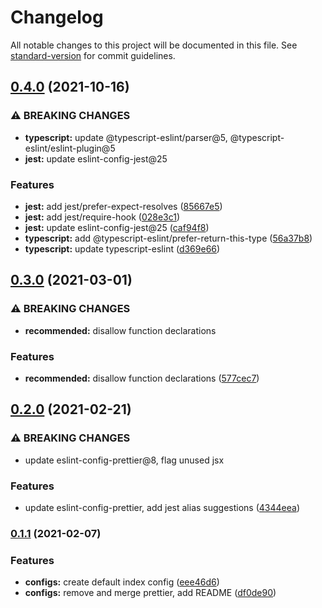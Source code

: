 # Changelog

All notable changes to this project will be documented in this file. See [standard-version](https://github.com/conventional-changelog/standard-version) for commit guidelines.

## [0.4.0](https://github.com/sulcata/sulcata-eslint-config/compare/v0.3.0...v0.4.0) (2021-10-16)


### ⚠ BREAKING CHANGES

* **typescript:** update @typescript-eslint/parser@5,
@typescript-eslint/eslint-plugin@5
* **jest:** update eslint-config-jest@25

### Features

* **jest:** add jest/prefer-expect-resolves ([85667e5](https://github.com/sulcata/sulcata-eslint-config/commit/85667e51e2c19116aa06a6d40379b562dd0ce0e8))
* **jest:** add jest/require-hook ([028e3c1](https://github.com/sulcata/sulcata-eslint-config/commit/028e3c17d28c1a1e6e702b7f3fa967680bdeecf3))
* **jest:** update eslint-config-jest@25 ([caf94f8](https://github.com/sulcata/sulcata-eslint-config/commit/caf94f8cf326b793a1013ed9cd1bd74e9f421b6f))
* **typescript:** add @typescript-eslint/prefer-return-this-type ([56a37b8](https://github.com/sulcata/sulcata-eslint-config/commit/56a37b8a3ace5277dc361121d1ffd5dc8058eed2))
* **typescript:** update typescript-eslint ([d369e66](https://github.com/sulcata/sulcata-eslint-config/commit/d369e662e6f3ff1276cda4539d9526b540b13f6d))

## [0.3.0](https://github.com/sulcata/sulcata-eslint-config/compare/v0.2.0...v0.3.0) (2021-03-01)


### ⚠ BREAKING CHANGES

* **recommended:** disallow function declarations

### Features

* **recommended:** disallow function declarations ([577cec7](https://github.com/sulcata/sulcata-eslint-config/commit/577cec72b5e558f54caa1f120e50f25e19da8cee))

## [0.2.0](https://github.com/sulcata/sulcata-eslint-config/compare/v0.1.1...v0.2.0) (2021-02-21)


### ⚠ BREAKING CHANGES

* update eslint-config-prettier@8, flag unused jsx

### Features

* update eslint-config-prettier, add jest alias suggestions ([4344eea](https://github.com/sulcata/sulcata-eslint-config/commit/4344eeac3851a2f4f7795dc29d3c440b530a3605))

### [0.1.1](https://github.com/sulcata/sulcata-eslint-config/compare/v0.0.1...v0.1.1) (2021-02-07)


### Features

* **configs:** create default index config ([eee46d6](https://github.com/sulcata/sulcata-eslint-config/commit/eee46d6c7a3a6785f5dec5f3876016a2ea0bddfb))
* **configs:** remove and merge prettier, add README ([df0de90](https://github.com/sulcata/sulcata-eslint-config/commit/df0de90a62b0e61e54752f0df808e1bde23901c6))
